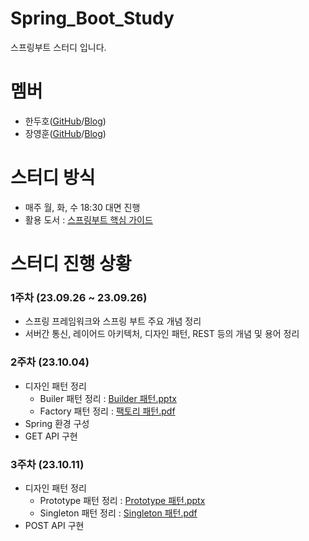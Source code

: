 # Spring_Boot_Study


스프링부트 스터디 입니다.


# 멤버
* 한두호(<a href="https://github.com/3C37">GitHub</a>/<a href="https://3c37.tistory.com/">Blog</a>)
* 장영훈(<a href="https://github.com/JangYeonghun">GitHub</a>/<a href="https://blog.naver.com/gnsdudwkd">Blog</a>)

# 스터디 방식


* 매주 월, 화, 수 18:30 대면 진행
* 활용 도서 : <a href="https://product.kyobobook.co.kr/detail/S000061352140">스프링부트 핵심 가이드</a>


# 스터디 진행 상황
### 1주차 (23.09.26 ~ 23.09.26)
* 스프링 프레임워크와 스프링 부트 주요 개념 정리
* 서버간 통신, 레이어드 아키텍처, 디자인 패턴, REST 등의 개념 및 용어 정리

### 2주차 (23.10.04)
* 디자인 패턴 정리
  * Builer 패턴 정리 : [Builder 패턴.pptx](https://github.com/3C37/Spring_Boot_Study/files/12802177/Builder.pptx)
  * Factory 패턴 정리 : [팩토리 패턴.pdf](https://github.com/3C37/Spring_Boot_Study/issues/2#issue-1925893141)
* Spring 환경 구성
* GET API 구현

### 3주차 (23.10.11)
* 디자인 패턴 정리
  * Prototype 패턴 정리 : [Prototype 패턴.pptx](https://github.com/3C37/Spring_Boot_Study/files/12867505/Prototype.pptx)
  * Singleton 패턴 정리 : [Singleton 패턴.pdf](https://github.com/3C37/Spring_Boot_Study/issues/5#issue-1937335730)
* POST API 구현
